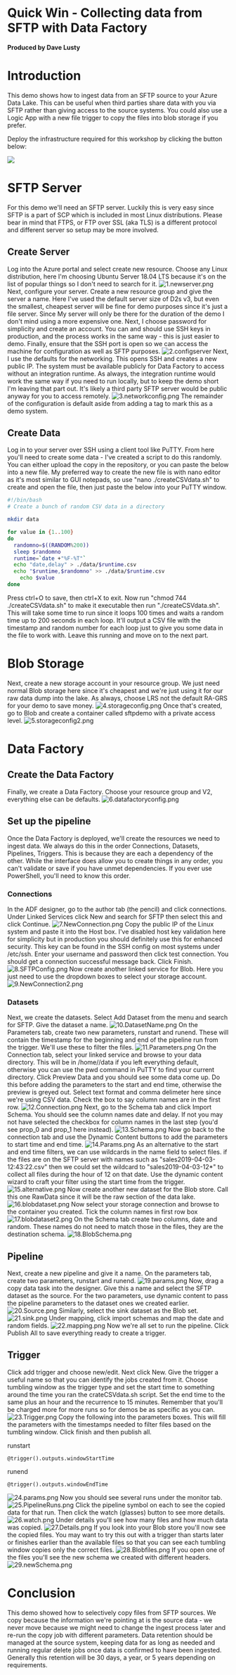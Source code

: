 # Quick Win - Collecting data from SFTP with Data Factory
**Produced by Dave Lusty**

# Introduction
This demo shows how to ingest data from an SFTP source to your Azure Data Lake. This can be useful when third parties share data with you via SFTP rather than giving access to the source systems. You could also use a Logic App with a new file trigger to copy the files into blob storage if you prefer.

Deploy the infrastructure required for this workshop by clicking the button below:

<a href="https://portal.azure.com/#create/Microsoft.Template/uri/https%3A%2F%2Fraw.githubusercontent.com%2Fdavedoesdemos%2FDataLakeInADay%2Fmaster%2Finfrastructure%2FAzureResourceGroup1%2Fazuredeploy.json" target="_blank">
    <img src="http://azuredeploy.net/deploybutton.png"/>
    </a>


# SFTP Server
For this demo we'll need an SFTP server. Luckily this is very easy since SFTP is a part of SCP which is included in most Linux distributions. Please bear in mind that FTPS, or FTP over SSL (aka TLS) is a different protocol and different server so setup may be more involved.

## Create Server
Log into the Azure portal and select create new resource. Choose any Linux distribution, here I'm choosing Ubuntu Server 18.04 LTS because it's on the list of popular things so I don't need to search for it.
![1.newserver.png](images/1.newserver.png)
Next, configure your server. Create a new resource group and give the server a name. Here I've used the default server size of D2s v3, but even the smallest, cheapest server will be fine for demo purposes since it's just a file server. Since My server will only be there for the duration of the demo I don't mind using a more expensive one. Next, I choose password for simplicity and create an account. You can and should use SSH keys in production, and the process works in the same way - this is just easier to demo. Finally, ensure that the SSH port is open so we can access the machine for configuration as well as SFTP purposes.
![2.configserver](images/2.configserver.png)
Next, I use the defaults for the networking. This opens SSH and creates a new public IP. The system must be available publicly for Data Factory to access without an integration runtime. As always, the integration runtime would work the same way if you need to run locally, but to keep the demo short I'm leaving that part out. It's likely a third party SFTP server would be public anyway for you to access remotely.
![3.networkconfig.png](images/3.networkconfig.png)
The remainder of the configuration is default aside from adding a tag to mark this as a demo system.

## Create Data
Log in to your server over SSH using a client tool like PuTTY. From here you'll need to create some data - I've created a script to do this randomly. You can either upload the copy in the repository, or you can paste the below into a new file. My preferred way to create the new file is with nano editor as it's most similar to GUI notepads, so use "nano ./createCSVdata.sh" to create and open the file, then just paste the below into your PuTTY window.

```bash
#!/bin/bash
# Create a bunch of random CSV data in a directory

mkdir data

for value in {1..100}
do
  randomno=$((RANDOM%200))
  sleep $randomno
  runtime=`date +"%F-%T"`
  echo "date,delay" > ./data/$runtime.csv
  echo "$runtime,$randomno" >> ./data/$runtime.csv
	echo $value
done
```

Press ctrl+O to save, then ctrl+X to exit. Now run "chmod 744 ./createCSVdata.sh" to make it executable then run "./createCSVdata.sh". This will take some time to run since it loops 100 times and waits a random time up to 200 seconds in each loop. It'll output a CSV file with the timestamp and random number for each loop just to give you some data in the file to work with. Leave this running and move on to the next part.

# Blob Storage
Next, create a new storage account in your resource group. We just need normal Blob storage here since it's cheapest and we're just using it for our raw data dump into the lake. As always, choose LRS not the default RA-GRS for your demo to save money.
![4.storageconfig.png](images/4.storageconfig.png)
Once that's created, go to Blob and create a container called sftpdemo with a private access level.
![5.storageconfig2.png](images/5.storageconfig2.png)

# Data Factory
## Create the Data Factory
Finally, we create a Data Factory. Choose your resource group and V2, everything else can be defaults.
![6.datafactoryconfig.png](images/6.datafactoryconfig.png)

## Set up the pipeline
Once the Data Factory is deployed, we'll create the resources we need to ingest data. We always do this in the order Connections, Datasets, Pipelines, Triggers. This is because they are each a dependency of the other. While the interface does allow you to create things in any order, you can't validate or save if you have unmet dependencies. If you ever use PowerShell, you'll need to know this order.

### Connections
In the ADF designer, go to the author tab (the pencil) and click connections. Under Linked Services click New and search for SFTP then select this and click Continue.
![7.NewConnection.png](images/7.NewConnection.png)
Copy the public IP of the Linux system and paste it into the Host box. I've disabled host key validation here for simplicity but in production you should definitely use this for enhanced security. This key can be found in the SSH config on most systems under /etc/ssh. Enter your username and password then click test connection. You should get a connection successful message back. Click Finish.
![8.SFTPConfig.png](images/8.SFTPConfig.png)
Now create another linked service for Blob. Here you just need to use the dropdown boxes to select your storage account.
![9.NewConnection2.png](images/9.NewConnection2.png)

### Datasets
Next, we create the datasets. Select Add Dataset from the menu and search for SFTP. Give the dataset a name.
![10.DatasetName.png](images/10.DatasetName.png)
On the Parameters tab, create two new parameters, runstart and runend. These will contain the timestamp for the beginning and end of the pipeline run from the trigger. We'll use these to filter the files.
![11.Parameters.png](images/11.Parameters.png)
On the Connection tab, select your linked service and browse to your data directory. This will be in /home/<yourusername>/data if you left everything default, otherwise you can use the pwd command in PuTTY to find your current directory. Click Preview Data and you should see some data come up. Do this before adding the parameters to the start and end time, otherwise the preview is greyed out. Select text format and comma delimeter here since we're using CSV data. Check the box to say column names are in the first row.
![12.Connection.png](images/12.Connection.png)
Next, go to the Schema tab and click Import Schema. You should see the column names date and delay. If not you may not have selected the checkbox for column names in the last step (you'd see prop_0 and prop_1 here instead).
![13.Schema.png](images/13.Schema.png)
Now go back to the connection tab and use the Dynamic Content buttons to add the parameters to start time and end time.
![14.Params.png](images/14.Params.png)
As an alternative to the start and end time filters, we can use wildcards in the name field to select files. if the files are on the SFTP server with names such as "sales2019-04-03-12:43:22.csv" then we could set the wildcard to "sales2019-04-03-12*" to collect all files during the hour of 12 on that date. Use the dynamic content wizard to craft your filter using the start time from the trigger.
![15.alternative.png](images/15.alternative.png)
Now create another new dataset for the Blob store. Call this one RawData since it will be the raw section of the data lake.
![16.blobdataset.png](images/16.blobdataset.png)
Now select your storage connection and browse to the container you created. Tick the column names in first row box
![17.blobdataset2.png](images/17.blobdataset2.png)
On the Schema tab create two columns, date and random. These names do not need to match those in the files, they are the destination schema.
![18.BlobSchema.png](images/18.BlobSchema.png)

## Pipeline
Next, create a new pipeline and give it a name. On the parameters tab, create two parameters, runstart and runend.
![19.params.png](images/19.params.png)
Now, drag a copy data task into the designer. Give this a name and select the SFTP dataset as the source. For the two parameters, use dynamic content to pass the pipeline parameters to the dataset ones we created earlier.
![20.Source.png](images/20.Source.png)
Similarly, select the sink dataset as the Blob set.
![21.sink.png](images/21.sink.png)
Under mapping, click import schemas and map the date and random fields.
![22.mapping.png](images/22.mapping.png)
Now we're all set to run the pipeline. Click Publish All to save everything ready to create a trigger.

## Trigger
Click add trigger and choose new/edit. Next click New. Give the trigger a useful name so that you can identify the jobs created from it. Choose tumbling window as the trigger type and set the start time to something around the time you ran the crateCSVdata.sh script. Set the end time to the same plus an hour and the recurrence to 15 minutes. Remember that you'll be charged more for more runs so for demos be as specific as you can.
![23.Trigger.png](images/23.Trigger.png)
Copy the following into the parameters boxes. This will fill the parameters with the timestamps needed to filter files based on the tumbling window. Click finish and then publish all.

runstart

`@trigger().outputs.windowStartTime`

runend

`@trigger().outputs.windowEndTime`

![24.params.png](images/24.params.png)
Now you should see several runs under the monitor tab. 
![25.PipelineRuns.png](images/25.PipelineRuns.png)
Click the pipeline symbol on each to see the copied data for that run. Then click the watch (glasses) button to see more details.
![26.watch.png](images/26.watch.png)
Under details you'll see how many files and how much data was copied.
![27.Details.png](images/27.Details.png)
If you look into your Blob store you'll now see the copied files. You may want to try this out with a trigger than starts later or finishes earlier than the available files so that you can see each tumbling window copies only the correct files.
![28.Blobfiles.png](images/28.Blobfiles.png)
If you open one of the files you'll see the new schema we created with different headers.
![29.newSchema.png](images/29.newSchema.png)

# Conclusion
This demo showed how to selectively copy files from SFTP sources. We copy because the information we're pointing at is the source data - we never move because we might need to change the ingest process later and re-run the copy job with different parameters. Data retention should be managed at the source system, keeping data for as long as needed and running regular delete jobs once data is confirmed to have been ingested. Generally this retention will be 30 days, a year, or 5 years depending on requirements.